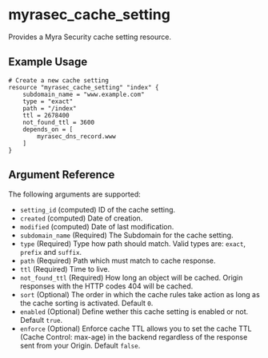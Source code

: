 # myrasec_cache_setting

Provides a Myra Security cache setting resource.

## Example Usage

```hcl
# Create a new cache setting
resource "myrasec_cache_setting" "index" {
    subdomain_name = "www.example.com"
    type = "exact"
    path = "/index"
    ttl = 2678400
    not_found_ttl = 3600
    depends_on = [ 
        myrasec_dns_record.www
    ]
}
```

## Argument Reference

The following arguments are supported:

* `setting_id` (computed) ID of the cache setting.
* `created` (computed) Date of creation.
* `modified` (computed) Date of last modification.
* `subdomain_name` (Required) The Subdomain for the cache setting.
* `type` (Required) Type how path should match. Valid types are: `exact`, `prefix` and `suffix`.
* `path` (Required) Path which must match to cache response.
* `ttl` (Required) Time to live.
* `not_found_ttl` (Required) How long an object will be cached. Origin responses with the HTTP codes 404 will be cached.
* `sort` (Optional) The order in which the cache rules take action as long as the cache sorting is activated. Default `0`.
* `enabled` (Optional) Define wether this cache setting is enabled or not. Default `true`.
* `enforce` (Optional) Enforce cache TTL allows you to set the cache TTL (Cache Control: max-age) in the backend regardless of the response sent from your Origin. Default `false`.
